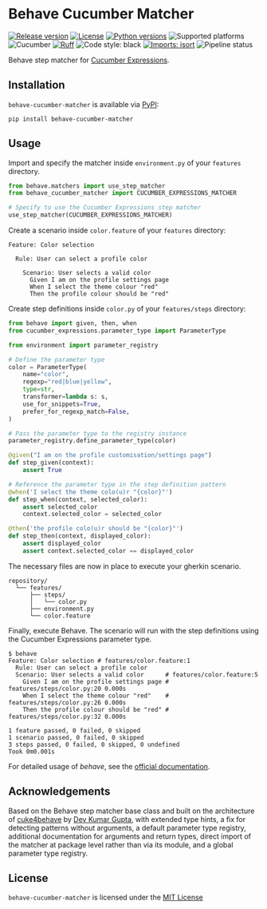# Behave Cucumber Matcher

[![Release version](https://img.shields.io/badge/dynamic/json?color=green&label=version&query=%24.info.version&url=https%3A%2F%2Ftest.pypi.org%2Fpypi%2Fbehave-cucumber-matcher%2Fjson)](https://test.pypi.org/pypi/behave-cucumber-matcher)
[![License](https://img.shields.io/pypi/l/behave-cucumber-matcher.svg)](https://pypi.python.org/pypi/behave-cucumber-matcher)
[![Python versions](https://img.shields.io/pypi/pyversions/behave-cucumber-matcher.svg)](https://pypi.org/pypi/behave-cucumber-matcher)
![Supported platforms](https://img.shields.io/badge/platforms-macOS%20%7C%20Windows%20%7C%20Linux-green)
![Cucumber](https://img.shields.io/badge/cucumber-gray?style=flat&logo=cucumber)
[![Ruff](https://img.shields.io/endpoint?url=https://raw.githubusercontent.com/astral-sh/ruff/main/assets/badge/v2.json)](https://github.com/astral-sh/ruff)
![Code style: black](https://img.shields.io/badge/code%20style-black-000000.svg)
[![Imports: isort](https://img.shields.io/badge/%20imports-isort-%231674b1?style=flat&labelColor=ef8336)](https://pycqa.github.io/isort/)
![Pipeline status](https://github.com/kieran-ryan/behave-cucumber-matcher/actions/workflows/main.yml/badge.svg)

Behave step matcher for [Cucumber Expressions](https://github.com/cucumber/cucumber-expressions).

## Installation

`behave-cucumber-matcher` is available via [PyPI](https://pypi.org/project/behave_cucumber_matcher/):

```console
pip install behave-cucumber-matcher
```

## Usage

Import and specify the matcher inside `environment.py` of your `features` directory.

```python
from behave.matchers import use_step_matcher
from behave_cucumber_matcher import CUCUMBER_EXPRESSIONS_MATCHER

# Specify to use the Cucumber Expressions step matcher
use_step_matcher(CUCUMBER_EXPRESSIONS_MATCHER)
```

Create a scenario inside `color.feature` of your `features` directory:

```gherkin
Feature: Color selection

  Rule: User can select a profile color

    Scenario: User selects a valid color
      Given I am on the profile settings page
      When I select the theme colour "red"
      Then the profile colour should be "red"
```

Create step definitions inside `color.py` of your `features/steps` directory:

```python
from behave import given, then, when
from cucumber_expressions.parameter_type import ParameterType

from environment import parameter_registry

# Define the parameter type
color = ParameterType(
    name="color",
    regexp="red|blue|yellow",
    type=str,
    transformer=lambda s: s,
    use_for_snippets=True,
    prefer_for_regexp_match=False,
)

# Pass the parameter type to the registry instance
parameter_registry.define_parameter_type(color)

@given("I am on the profile customisation/settings page")
def step_given(context):
    assert True

# Reference the parameter type in the step definition pattern
@when('I select the theme colo(u)r "{color}"')
def step_when(context, selected_color):
    assert selected_color
    context.selected_color = selected_color

@then('the profile colo(u)r should be "{color}"')
def step_then(context, displayed_color):
    assert displayed_color
    assert context.selected_color == displayed_color
```

The necessary files are now in place to execute your gherkin scenario.

```console
repository/
  └── features/
      ├── steps/
      │   └── color.py
      ├── environment.py
      └── color.feature
```

Finally, execute Behave. The scenario will run with the step definitions using the Cucumber Expressions parameter type.

```console
$ behave
Feature: Color selection # features/color.feature:1
  Rule: User can select a profile color
  Scenario: User selects a valid color      # features/color.feature:5
    Given I am on the profile settings page # features/steps/color.py:20 0.000s
    When I select the theme colour "red"    # features/steps/color.py:26 0.000s
    Then the profile colour should be "red" # features/steps/color.py:32 0.000s

1 feature passed, 0 failed, 0 skipped
1 scenario passed, 0 failed, 0 skipped
3 steps passed, 0 failed, 0 skipped, 0 undefined
Took 0m0.001s
```

For detailed usage of _behave_, see the [official documentation](https://behave.readthedocs.io).

## Acknowledgements

Based on the Behave step matcher base class and built on the architecture of [cuke4behave](https://gitlab.com/cuke4behave/cuke4behave) by [Dev Kumar Gupta](https://github.com/mrkaiser), with extended type hints, a fix for detecting patterns without arguments, a default parameter type registry, additional documentation for arguments and return types, direct import of the matcher at package level rather than via its module, and a global parameter type registry.

## License

`behave-cucumber-matcher` is licensed under the [MIT License](https://opensource.org/licenses/MIT)
